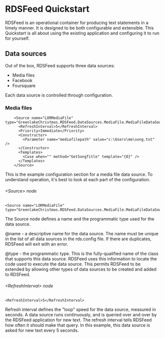 ﻿# RDSFeed Quickstart

RDSFeed is an operational container for producing text statements in a timely manner. It is designed to
be both configurable and extensible. This Quickstart is all about using the existing application and
configuring it to run for yourself.

## Data sources

Out of the box, RDSFeed supports three data sources:

* Media files
* Facebook
* Foursquare

Each data source is controlled through configuration.

### Media files

```
    <Source name="LORMediaFile" type="GreenlakeChristmas.RDSFeed.DataSources.MediaFile.MediaFileDataSource">
      <RefreshInterval>5</RefreshInterval>
      <Priority>Immediate</Priority>
      <Constructor>
        <Parameter name="mediafilepath" value="c:\Users\me\song.txt" />
      </Constructor>
      <Templates>
        <Case when="" method="GetSongTitle" template="{0}" />
      </Templates>
    </Source>
```

This is the example configuration section for a media file data source. To understand operation, it's best
to look at each part of the configuration.

###### &lt;Source&gt; node
```
<Source name="LORMediaFile" type="GreenlakeChristmas.RDSFeed.DataSources.MediaFile.MediaFileDataSource">
```
The Source node defines a name and the programmatic type used for the data source.

@name - a descriptive name for the data source. The name must be unique in the list of all data sources in the 
rds.config file. If there are duplicates, RDSFeed will exit with an error.

@type - the programmatic type. This is the fully-qualified name of the class that supports this data source.
RDSFeed uses this information to locate the code used to execute the data source. This permits RDSFeed to be
extended by allowing other types of data sources to be created and added to RDSFeed.

###### &lt;RefreshInterval&gt; node
```
<RefreshInterval>5</RefreshInterval>
```
Refresh interval defines the "loop" speed for the data source, measured in seconds. A data source runs 
continuously, and is queried over and over by the RDSFeed application for new text. The refresh interval
tells RDSFeed how often it should make that query. In this example, this data source is asked for new 
text every 5 seconds.

